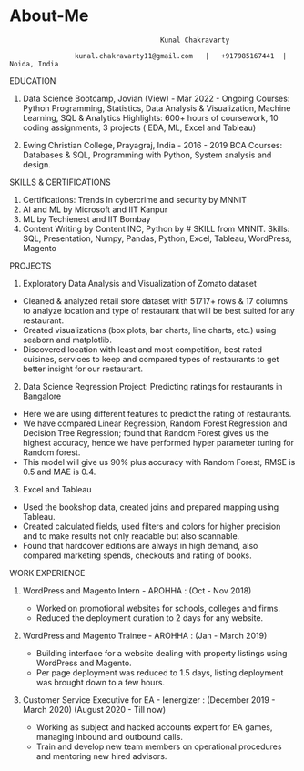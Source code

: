 # About-Me
                                         Kunal Chakravarty
                                         
                    kunal.chakravarty11@gmail.com   |   +917985167441  |   Noida, India
         

EDUCATION

1. Data Science Bootcamp, Jovian (View) -  Mar 2022 - Ongoing
   Courses: Python Programming, Statistics, Data Analysis & Visualization, Machine Learning, SQL & Analytics
   Highlights: 600+ hours of coursework, 10 coding assignments, 3 projects ( EDA, ML, Excel and Tableau)

2. Ewing Christian College, Prayagraj, India - 2016 - 2019
   BCA
   Courses: Databases & SQL, Programming with Python, System analysis and design.
   
   

SKILLS & CERTIFICATIONS

1. Certifications: Trends in cybercrime and security by MNNIT
2. AI and ML by Microsoft and IIT Kanpur
3. ML by Techienest and IIT Bombay
4. Content Writing by Content INC, Python by # SKILL from MNNIT.
Skills: SQL, Presentation, Numpy, Pandas, Python, Excel, Tableau, WordPress, Magento



PROJECTS 

1. Exploratory Data Analysis and Visualization of Zomato dataset 
- Cleaned & analyzed retail store dataset with 51717+ rows & 17 columns to analyze location and type of restaurant that will be best suited for any restaurant.
- Created visualizations (box plots, bar charts, line charts, etc.) using seaborn and matplotlib.
 - Discovered location with least and most competition, best rated cuisines, services to keep and compared types of restaurants to get better insight for our restaurant.
 
 
2. Data Science Regression Project: Predicting ratings for restaurants in Bangalore 
- Here we are using different features to predict the rating of restaurants. 
- We have compared Linear Regression, Random Forest Regression and Decision Tree Regression; found that Random Forest gives us the highest accuracy, hence we have performed hyper parameter tuning for Random forest.
- This model will give us 90% plus accuracy with Random Forest, RMSE is 0.5 and MAE is 0.4.


3. Excel and Tableau 
- Used the bookshop data, created joins and prepared mapping using Tableau. 
- Created calculated fields, used filters and colors for higher precision and to make results not only readable but also scannable. 
- Found that hardcover editions are always in high demand, also compared marketing spends, checkouts and rating of books. 



WORK EXPERIENCE

1. WordPress and Magento Intern - AROHHA : (Oct - Nov 2018)
   - Worked on promotional websites for schools, colleges and firms. 
   - Reduced the deployment duration to 2 days for any website.
   
2. WordPress and Magento Trainee - AROHHA : (Jan - March 2019)
   - Building  interface for a website dealing with property listings using WordPress and Magento.
   - Per page deployment was reduced to 1.5 days, listing deployment was brought down to a few hours. 
   
3. Customer Service Executive for EA - Ienergizer : (December 2019 - March 2020) (August 2020 -  Till now)
   - Working as subject and hacked accounts expert for EA games, managing inbound and outbound calls.
   - Train and develop new team members on operational procedures and mentoring new hired advisors. 

